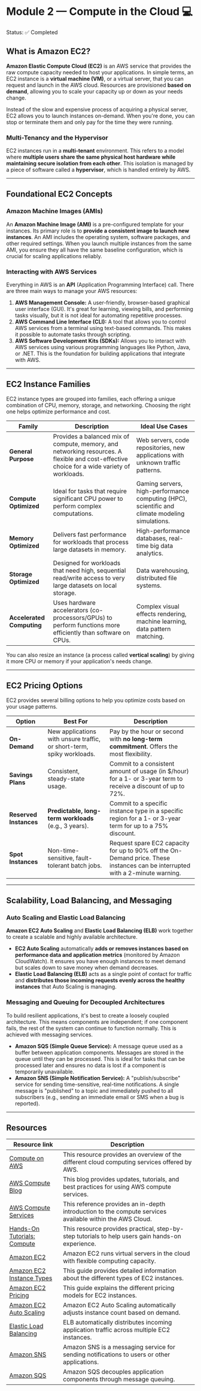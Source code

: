 # Module 2 — Compute in the Cloud 💻

Status: ✅ Completed

## What is Amazon EC2?

**Amazon Elastic Compute Cloud (EC2)** is an AWS service that provides the raw compute capacity needed to host your applications. In simple terms, an EC2 instance is a **virtual machine (VM)**, or a virtual server, that you can request and launch in the AWS cloud. Resources are provisioned **based on demand**, allowing you to scale your capacity up or down as your needs change.

Instead of the slow and expensive process of acquiring a physical server, EC2 allows you to launch instances on-demand. When you're done, you can stop or terminate them and only pay for the time they were running.

### Multi-Tenancy and the Hypervisor

EC2 instances run in a **multi-tenant** environment. This refers to a model where **multiple users share the same physical host hardware while maintaining secure isolation from each other**. This isolation is managed by a piece of software called a **hypervisor**, which is handled entirely by AWS.

---

## Foundational EC2 Concepts

### Amazon Machine Images (AMIs)

An **Amazon Machine Image (AMI)** is a pre-configured template for your instances. Its primary role is to **provide a consistent image to launch new instances**. An AMI includes the operating system, software packages, and other required settings. When you launch multiple instances from the same AMI, you ensure they all have the same baseline configuration, which is crucial for scaling applications reliably.

### Interacting with AWS Services

Everything in AWS is an **API** (Application Programming Interface) call. There are three main ways to manage your AWS resources:

1. **AWS Management Console:** A user-friendly, browser-based graphical user interface (GUI). It's great for learning, viewing bills, and performing tasks visually, but it is not ideal for automating repetitive processes.
2. **AWS Command Line Interface (CLI):** A tool that allows you to control AWS services from a terminal using text-based commands. This makes it possible to automate tasks through scripting.
3. **AWS Software Development Kits (SDKs):** Allows you to interact with AWS services using various programming languages like Python, Java, or .NET. This is the foundation for building applications that integrate with AWS.

---

## EC2 Instance Families

EC2 instance types are grouped into families, each offering a unique combination of CPU, memory, storage, and networking. Choosing the right one helps optimize performance and cost.

| Family | Description | Ideal Use Cases |
| --- | --- | --- |
| **General Purpose** | Provides a balanced mix of compute, memory, and networking resources. A flexible and cost-effective choice for a wide variety of workloads. | Web servers, code repositories, new applications with unknown traffic patterns. |
| **Compute Optimized**| Ideal for tasks that require significant CPU power to perform complex computations. | Gaming servers, high-performance computing (HPC), scientific and climate modeling simulations. |
| **Memory Optimized** | Delivers fast performance for workloads that process large datasets in memory. | High-performance databases, real-time big data analytics. |
| **Storage Optimized** | Designed for workloads that need high, sequential read/write access to very large datasets on local storage. | Data warehousing, distributed file systems. |
| **Accelerated Computing**| Uses hardware accelerators (co-processors/GPUs) to perform functions more efficiently than software on CPUs. | Complex visual effects rendering, machine learning, data pattern matching. |

You can also resize an instance (a process called **vertical scaling**) by giving it more CPU or memory if your application's needs change.

---

## EC2 Pricing Options

EC2 provides several billing options to help you optimize costs based on your usage patterns.

| Option | Best For | Description |
| --- | --- | --- |
| **On-Demand** | New applications with unsure traffic, or short-term, spiky workloads. | Pay by the hour or second with **no long-term commitment**. Offers the most flexibility. |
| **Savings Plans** | Consistent, steady-state usage. | Commit to a consistent amount of usage (in $/hour) for a 1- or 3-year term to receive a discount of up to 72%. |
| **Reserved Instances** | **Predictable, long-term workloads** (e.g., 3 years). | Commit to a specific instance type in a specific region for a 1- or 3-year term for up to a 75% discount. |
| **Spot Instances** | Non-time-sensitive, fault-tolerant batch jobs. | Request spare EC2 capacity for up to 90% off the On-Demand price. These instances can be interrupted with a 2-minute warning. |

---

## Scalability, Load Balancing, and Messaging

### Auto Scaling and Elastic Load Balancing

**Amazon EC2 Auto Scaling** and **Elastic Load Balancing (ELB)** work together to create a scalable and highly available architecture.

* **EC2 Auto Scaling** automatically **adds or removes instances based on performance data and application metrics** (monitored by Amazon CloudWatch). It ensures you have enough instances to meet demand but scales down to save money when demand decreases.
* **Elastic Load Balancing (ELB)** acts as a single point of contact for traffic and **distributes those incoming requests evenly across the healthy instances** that Auto Scaling is managing.

### Messaging and Queuing for Decoupled Architectures

To build resilient applications, it's best to create a loosely coupled architecture. This means components are independent; if one component fails, the rest of the system can continue to function normally. This is achieved with messaging services.

* **Amazon SQS (Simple Queue Service):** A message queue used as a buffer between application components. Messages are stored in the queue until they can be processed. This is ideal for tasks that can be processed later and ensures no data is lost if a component is temporarily unavailable.
* **Amazon SNS (Simple Notification Service):** A "publish/subscribe" service for sending time-sensitive, real-time notifications. A single message is "published" to a topic and immediately pushed to all subscribers (e.g., sending an immediate email or SMS when a bug is reported).

---

## Resources

| Resource link | Description |
| --- | --- |
| [Compute on AWS](https://aws.amazon.com/products/compute/) | This resource provides an overview of the different cloud computing services offered by AWS. |
| [AWS Compute Blog](https://aws.amazon.com/blogs/compute/) | This blog provides updates, tutorials, and best practices for using AWS compute services. |
| [AWS Compute Services](https://docs.aws.amazon.com/whitepapers/latest/aws-overview/compute-services.html) | This reference provides an in-depth introduction to the compute services available within the AWS Cloud. |
| [Hands-On Tutorials: Compute](https://aws.amazon.com/getting-started/hands-on/?awsf.getting-started-category=category%23compute) | This resource provides practical, step-by-step tutorials to help users gain hands-on experience. |
| [Amazon EC2](https://aws.amazon.com/ec2/) | Amazon EC2 runs virtual servers in the cloud with flexible computing capacity. |
| [Amazon EC2 Instance Types](https://aws.amazon.com/ec2/instance-types/) | This guide provides detailed information about the different types of EC2 instances. |
| [Amazon EC2 Pricing](https://aws.amazon.com/ec2/pricing/) | This guide explains the different pricing models for EC2 instances. |
| [Amazon EC2 Auto Scaling](https://aws.amazon.com/ec2/autoscaling/) | Amazon EC2 Auto Scaling automatically adjusts instance count based on demand. |
| [Elastic Load Balancing](https://aws.amazon.com/elasticloadbalancing/) | ELB automatically distributes incoming application traffic across multiple EC2 instances. |
| [Amazon SNS](https://aws.amazon.com/sns/) | Amazon SNS is a messaging service for sending notifications to users or other applications. |
| [Amazon SQS](https://aws.amazon.com/sqs/) | Amazon SQS decouples application components through message queuing. |
